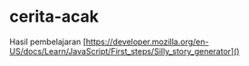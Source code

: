 # cerita-acak

Hasil pembelajaran [https://developer.mozilla.org/en-US/docs/Learn/JavaScript/First_steps/Silly_story_generator]()
